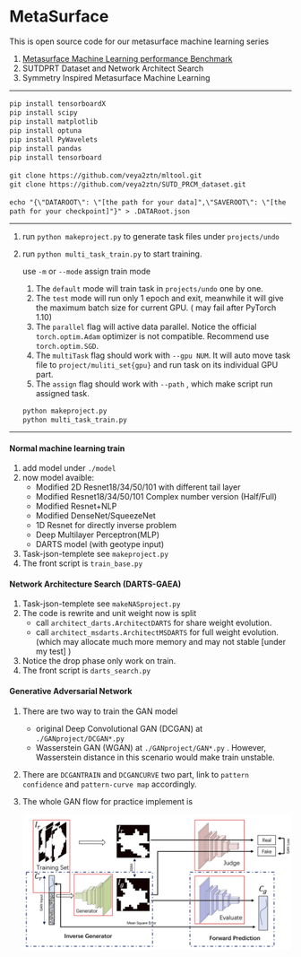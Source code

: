# MetaSurface

This is open source code for our metasurface machine learning series

1. [Metasurface Machine Learning performance Benchmark](https://aip.scitation.org/doi/10.1063/5.0061571)
2. SUTDPRT Dataset and Network Architect Search
3. Symmetry Inspired Metasurface Machine Learning

----
```
pip install tensorboardX
pip install scipy
pip install matplotlib
pip install optuna
pip install PyWavelets
pip install pandas
pip install tensorboard

git clone https://github.com/veya2ztn/mltool.git
git clone https://github.com/veya2ztn/SUTD_PRCM_dataset.git

echo "{\"DATAROOT\": \"[the path for your data]",\"SAVEROOT\": \"[the path for your checkpoint]"}" > .DATARoot.json
```

----

1. run `python makeproject.py` to generate task files under `projects/undo`

2. run `python multi_task_train.py` to start training.

   use `-m` or `--mode` assign train mode

   1. The `default` mode will train task in `projects/undo` one by one.
   2. The `test`  mode will run only 1 epoch and exit, meanwhile it will give the maximum batch size for current GPU. ( may fail after PyTorch 1.10)
   3. The `parallel` flag will active data parallel. Notice the official `torch.optim.Adam` optimizer is not compatible. Recommend use `torch.optim.SGD`.
   4. The `multiTask` flag should work with `--gpu NUM`. It will auto move task file to `project/muliti_set{gpu}` and run task on its individual GPU part.
   5. The `assign` flag should work with `--path` , which make script run assigned task.

   ```
   python makeproject.py
   python multi_task_train.py
   ```
------

#### Normal machine learning train

1. add model under `./model`
2. now model avaible:
   - Modified 2D Resnet18/34/50/101 with different tail layer
   - Modified Resnet18/34/50/101 Complex number version (Half/Full)
   - Modified Resnet+NLP
   - Modified DenseNet/SqueezeNet
   - 1D Resnet for directly inverse problem
   - Deep Multilayer Perceptron(MLP)
   - DARTS model (with geotype input)
3. Task-json-templete see `makeproject.py`
4. The front script is `train_base.py`


#### Network Architecture Search (DARTS-GAEA)

1. Task-json-templete see `makeNASproject.py`
2. The code is rewrite and unit weight now is split
   - call `architect_darts.ArchitectDARTS` for share weight evolution.
   - call `architect_msdarts.ArchitectMSDARTS` for full weight evolution. (which may allocate much more memory and may not stable [under my test] )
3. Notice the drop phase only work on train.
4. The front script is `darts_search.py`

#### Generative Adversarial Network

1. There are two way to train the GAN model

   - original  Deep Convolutional GAN (DCGAN) at `./GANproject/DCGAN*.py`
   - Wasserstein GAN (WGAN) at `./GANproject/GAN*.py` . However, Wasserstein distance in this scenario would make train unstable.

2. There are `DCGANTRAIN` and `DCGANCURVE` two part, link to `pattern confidence` and `pattern-curve map` accordingly.

3. The whole GAN flow for practice implement is

   ![image-20220124163152500](./img/image-20220124163152500.png)
